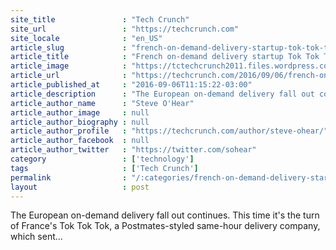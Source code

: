 ```yaml
---
site_title               : "Tech Crunch"
site_url                 : "https://techcrunch.com"
site_locale              : "en_US"
article_slug             : "french-on-demand-delivery-startup-tok-tok-tok-to-close-sells-tech-assets-to-just-eat"
article_title            : "French on-demand delivery startup Tok Tok Tok to close, sells tech assets to Just Eat"
article_image            : "https://tctechcrunch2011.files.wordpress.com/2016/09/toktoktok.png?w=764&h=400&crop=1"
article_url              : "https://techcrunch.com/2016/09/06/french-on-demand-delivery-startup-tok-tok-tok-to-close-sells-tech-assets-to-just-eat/"
article_published_at     : "2016-09-06T11:15:22-03:00"
article_description      : "The European on-demand delivery fall out continues. This time it's the turn of France's Tok Tok Tok, a Postmates-styled same-hour delivery company, which sent..."
article_author_name      : "Steve O'Hear"
article_author_image     : null
article_author_biography : null
article_author_profile   : "https://techcrunch.com/author/steve-ohear/"
article_author_facebook  : null
article_author_twitter   : "https://twitter.com/sohear"
category                 : ['technology']
tags                     : ['Tech Crunch']
permalink                : "/:categories/french-on-demand-delivery-startup-tok-tok-tok-to-close-sells-tech-assets-to-just-eat/"
layout                   : post
---
```


The European on-demand delivery fall out continues. This time it's the turn of France's Tok Tok Tok, a Postmates-styled same-hour delivery company, which sent...
